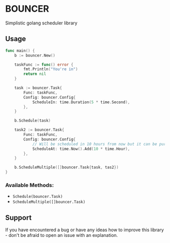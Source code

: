 # BOUNCER
Simplistic golang scheduler library

## Usage
```go
func main() {
    b := bouncer.New()

    taskFunc := func() error {
        fmt.Println("You're in")
        return nil
    }

    task := bouncer.Task{
        Func: taskFunc,
        Config: bouncer.Config{
            ScheduleIn: time.Duration(5 * time.Second),
        },
    }

    b.Schedule(task)

    task2 := bouncer.Task{
        Func: taskFunc,
        Config: bouncer.Config{
            // Will be scheduled in 10 hours from now but it can be pure time.Time struct
            ScheduleAt: time.Now().Add(10 * time.Hour), 
        },
    }

    b.ScheduleMultiple([]bouncer.Task{task, tas2})
}
```

### Available Methods:
- ```Schedule(bouncer.Task)```
- ```ScheduleMultiple([]bouncer.Task)```


## Support
If you have encountered a bug or have any ideas how to improve this library - don't be afraid to open an issue with an explanation.
